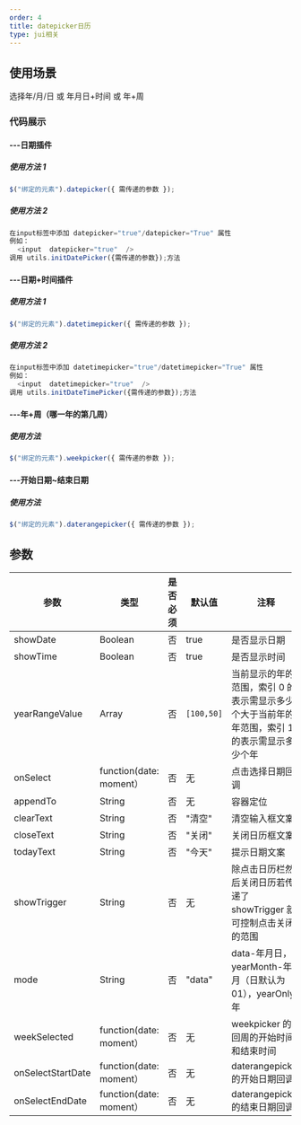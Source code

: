 ```yaml
---
order: 4
title: datepicker日历
type: jui相关
---
```


## 使用场景

选择年/月/日 或 年月日+时间 或 年+周

### 代码展示

#### ---日期插件

##### 使用方法 1

```js
$("绑定的元素").datepicker({ 需传递的参数 });
```

##### 使用方法 2

```js
在input标签中添加 datepicker="true"/datepicker="True" 属性
例如：
  <input  datepicker="true"  />
调用 utils.initDatePicker({需传递的参数});方法
```

#### ---日期+时间插件

##### 使用方法 1

```js
$("绑定的元素").datetimepicker({ 需传递的参数 });
```

##### 使用方法 2

```js
在input标签中添加 datetimepicker="true"/datetimepicker="True" 属性
例如：
  <input  datetimepicker="true"  />
调用 utils.initDateTimePicker({需传递的参数});方法
```

#### ---年+周（哪一年的第几周）

##### 使用方法

```js
$("绑定的元素").weekpicker({ 需传递的参数 });
```

#### ---开始日期~结束日期

##### 使用方法

```js
$("绑定的元素").daterangepicker({ 需传递的参数 });
```

## 参数

| 参数              | 类型                    | 是否必须 | 默认值     | 注释                                                                                         |
| ----------------- | ----------------------- | -------- | ---------- | -------------------------------------------------------------------------------------------- |
| showDate          | Boolean                 | 否       | true       | 是否显示日期                                                                                 |
| showTime          | Boolean                 | 否       | true       | 是否显示时间                                                                                 |
| yearRangeValue    | Array                   | 否       | `[100,50]` | 当前显示的年的范围，索引 0 的表示需显示多少个大于当前年的年范围，索引 1 的表示需显示多少个年 |
| onSelect          | function(date: moment） | 否       | 无         | 点击选择日期回调                                                                             |
| appendTo          | String                  | 否       | 无         | 容器定位                                                                                     |
| clearText         | String                  | 否       | "清空"     | 清空输入框文案                                                                               |
| closeText         | String                  | 否       | "关闭"     | 关闭日历框文案                                                                               |
| todayText         | String                  | 否       | "今天"     | 提示日期文案                                                                                 |
| showTrigger       | String                  | 否       | 无         | 除点击日历栏然后关闭日历若传递了 showTrigger 就可控制点击关闭的范围                          |
| mode              | String                  | 否       | "data"     | data-年月日，yearMonth-年月（日默认为 01），yearOnly-年                                      |
| weekSelected      | function(date: moment） | 否       | 无         | weekpicker 的返回周的开始时间和结束时间                                                      |
| onSelectStartDate | function(date: moment） | 否       | 无         | daterangepicker 的开始日期回调                                                               |
| onSelectEndDate   | function(date: moment） | 否       | 无         | daterangepicker 的结束日期回调                                                               |
